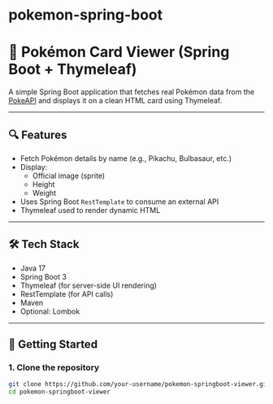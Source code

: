 # pokemon-spring-boot
# 🧩 Pokémon Card Viewer (Spring Boot + Thymeleaf)

A simple Spring Boot application that fetches real Pokémon data from the [PokeAPI](https://pokeapi.co/) and displays it on a clean HTML card using Thymeleaf.

---

## 🔍 Features

- Fetch Pokémon details by name (e.g., Pikachu, Bulbasaur, etc.)
- Display:
  - Official image (sprite)
  - Height
  - Weight
- Uses Spring Boot `RestTemplate` to consume an external API
- Thymeleaf used to render dynamic HTML

---

## 🛠 Tech Stack

- Java 17
- Spring Boot 3
- Thymeleaf (for server-side UI rendering)
- RestTemplate (for API calls)
- Maven
- Optional: Lombok

---

## 🚀 Getting Started

### 1. Clone the repository
```bash
git clone https://github.com/your-username/pokemon-springboot-viewer.git
cd pokemon-springboot-viewer
